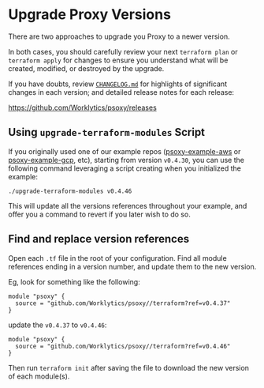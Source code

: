 # Upgrade Proxy Versions

There are two approaches to upgrade you Proxy to a newer version.

In both cases, you should carefully review your next `terraform plan` or `terraform apply` for
changes to ensure you understand what will be created, modified, or destroyed by the upgrade.

If you have doubts, review
[`CHANGELOG.md`](https://github.com/Worklytics/psoxy/blob/main/CHANGELOG.md) for highlights of
significant changes in each version; and detailed release notes for each release:

https://github.com/Worklytics/psoxy/releases

## Using `upgrade-terraform-modules` Script

If you originally used one of our example repos
([psoxy-example-aws](https://github.com/Worklytics/psoxy-example-aws) or
[psoxy-example-gcp](https://github.com/Worklytics/psoxy-example-gcp), etc), starting from version
`v0.4.30`, you can use the following command leveraging a script creating when you initialized the
example:

```shell
./upgrade-terraform-modules v0.4.46
```

This will update all the versions references throughout your example, and offer you a command to
revert if you later wish to do so.

## Find and replace version references

Open each `.tf` file in the root of your configuration. Find all module references ending in a
version number, and update them to the new version.

Eg, look for something like the following:

```hcl
module "psoxy" {
  source = "github.com/Worklytics/psoxy//terraform?ref=v0.4.37"
}
```

update the `v0.4.37` to `v0.4.46`:

```hcl
module "psoxy" {
  source = "github.com/Worklytics/psoxy//terraform?ref=v0.4.46"
}
```

Then run `terraform init` after saving the file to download the new version of each module(s).
